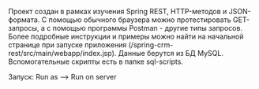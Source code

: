 Проект создан в рамках изучения Spring REST, HTTP-методов и JSON-формата. С помощью обычного браузера можно протестировать GET-запросы, а с помощью программы Postman - другие типы запросов. Более подробные инструкции и примеры можно найти на начальной странице при запуске приложения (/spring-crm-rest/src/main/webapp/index.jsp).
Данные берутся из БД MySQL. Вспомогательные скрипты есть в папке sql-scripts.

Запуск: Run as --> Run on server